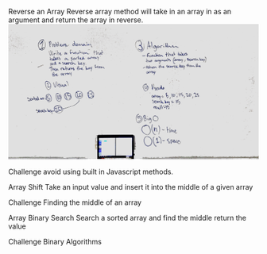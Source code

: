 Reverse an Array
Reverse array method will take in an array in as an argument and return the array in reverse.
<img src = "assets/Binary_search.JPG"/>

Challenge
avoid using built in Javascript methods.

Array Shift
Take an input value and insert it into the middle of a given array

Challenge 
Finding the middle of an array

Array Binary Search
Search a sorted array and find the middle return the value

Challenge
Binary Algorithms